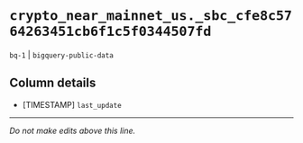 # `crypto_near_mainnet_us._sbc_cfe8c5764263451cb6f1c5f0344507fd`
`bq-1` | `bigquery-public-data`

## Column details
* [TIMESTAMP] `last_update`

-------------------------------------------------------------------------------
*Do not make edits above this line.*
